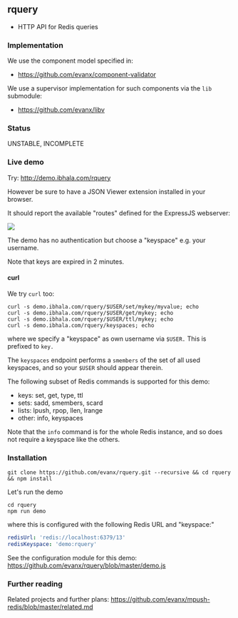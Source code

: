 
## rquery

- HTTP API for Redis queries

### Implementation

We use the component model specified in:
- https://github.com/evanx/component-validator

We use a supervisor implementation for such components via the `lib` submodule:
- https://github.com/evanx/libv


### Status

UNSTABLE, INCOMPLETE

### Live demo

Try: http://demo.ibhala.com/rquery

However be sure to have a JSON Viewer extension installed in your browser.

It should report the available "routes" defined for the ExpressJS webserver:

<img src="http://evanx.github.io/images/rquery/rquery-routes.png">

The demo has no authentication but choose a "keyspace" e.g. your username.

Note that keys are expired in 2 minutes.

#### curl

We try `curl` too:
```shell
curl -s demo.ibhala.com/rquery/$USER/set/mykey/myvalue; echo
curl -s demo.ibhala.com/rquery/$USER/get/mykey; echo
curl -s demo.ibhala.com/rquery/$USER/ttl/mykey; echo
curl -s demo.ibhala.com/rquery/keyspaces; echo
```
where we specify a "keyspace" as own username via `$USER.` This is prefixed to `key.`

The `keyspaces` endpoint performs a `smembers` of the set of all used keyspaces, and so your `$USER` should appear therein.

The following subset of Redis commands is supported for this demo:
- keys: set, get, type, ttl
- sets: sadd, smembers, scard
- lists: lpush, rpop, llen, lrange
- other: info, keyspaces

Note that the `info` command is for the whole Redis instance, and so does not require a keyspace like the others.


### Installation

```shell
git clone https://github.com/evanx/rquery.git --recursive && cd rquery && npm install
```

Let's run the demo
```shell
cd rquery
npm run demo
```
where this is configured with the following Redis URL and "keyspace:"
```yaml
redisUrl: 'redis://localhost:6379/13'
redisKeyspace: 'demo:rquery'
```

See the configuration module for this demo: https://github.com/evanx/rquery/blob/master/demo.js

### Further reading

Related projects and further plans: https://github.com/evanx/mpush-redis/blob/master/related.md
